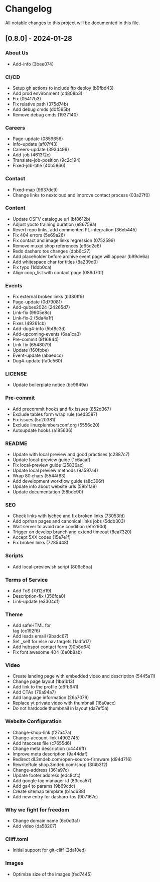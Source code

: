 # Changelog

All notable changes to this project will be documented in this file.

## [0.8.0] - 2024-01-28

### About Us

- Add-info (3bee074)

### CI/CD

- Setup gh actions to include ftp deploy (b9fbd43)
- Add prod environment (c4808b3)
- Fix (05417b3)
- Fix relative path (375d74b)
- Add debug cmds (d0f595b)
- Remove debug cmds (1937140)

### Careers

- Page-update (0859656)
- Info-update (af07f43)
- Careers-update (393d499)
- Add-job (4613f2c)
- Translate-job-position (9c2c194)
- Fixed-job-title (40b5866)

### Contact

- Fixed-map (9637dc9)
- Change links to nextcloud and improve contact process (03a27f0)

### Content

- Update OSFV catalogue url (bf8612b)
- Adjust yocto training duration (e86759a)
- Revert repo links, add commented PL integration (36eb445)
- Fix 404 errors (5e69a26)
- Fix contact and image links regression (0752599)
- Remove muxpi shop references (e65d2e6)
- Redo dasharo tos changes (dbb6c27)
- Add placeholder before archive event page will appear (b99de6a)
- Add whitespace char for titles (8a239d0)
- Fix typo (1ddb0ca)
- Align coop_list with contact page (089d70f)

### Events

- Fix external broken links (b380ff9)
- Page-update (0d79081)
- Add-qubes2024 (24265d7)
- Link-fix (9905e8c)
- Link-fix-2 (5da4a1f)
- Fixes (49261cb)
- Add-dug4-info (5bf8c3d)
- Add-upcoming-events (6aa1ca3)
- Pre-commit (9f16844)
- Link-fix (6548079)
- Update (f60fbbe)
- Event-update (abaedcc)
- Dug4-update (fa0c560)

### LICENSE

- Update boilerplate notice (bc9649a)

### Pre-commit

- Add precommit hooks and fix issues (852d367)
- Exclude tables form wrap rule (bed3587)
- Fix issues (5c20381)
- Exclude linuxplumbersconf.org (5556c20)
- Autoupdate hooks (a185636)

### README

- Update with local preview and good practises (c2887c7)
- Update local-preview guide (1c6aaaf)
- Fix local-preview guide (25836ac)
- Update local preview methods (9a597a4)
- Wrap 80 chars (5544f63)
- Add development workflow guide (a8c396f)
- Update info about website urls (59b1fa9)
- Update documentation (58bdc90)

### SEO

- Check links with lychee and fix broken links (73053fd)
- Add oprhan pages and canonical links jobs (5ddb303)
- Wait server to avoid race condition (efe290d)
- Trigger on develop branch and extend timeout (8ea7320)
- Accept 5XX codes (15e7e1f)
- Fix broken links (7285448)

### Scripts

- Add local-preview.sh script (806c8ba)

### Terms of Service

- Add ToS (7d12d19)
- Description-fix (356fca0)
- Link-update (e3304df)

### Theme

- Add safeHTML for <br> tag (cc192f6)
- Add leads email (9badc67)
- Set _self for else nav targets (1adfa17)
- Add hubspot contact form (90b8d64)
- Fix font awesome 404 (6e0b8ab)

### Video

- Create landing page with embedded video and description (5445a11)
- Change page layout (1ba1b13)
- Add link to the profile (d6fb641)
- Add CTAs (79a94a7)
- Add language information (26a7079)
- Replace yt private video with thumbnail (18a0acc)
- Do not hardcode thumbnail in layout (da7ef5a)

### Website Configuration

- Change-shop-link (f27a47a)
- Change-account-link (4902745)
- Add htaccess file (c7655d6)
- Change meta description (c4446ff)
- Improve meta description (9a44daf)
- Redirect dl.3mdeb.com/open-source-firmware (d94d716)
- RewriteRule shop.3mdeb.com/shop (3f4b3f2)
- Change-address (361a97c)
- Update footer address (edc8cfc)
- Add google tag manager id (83cca57)
- Add ga4 to params (9b69cdc)
- Create sitemap template (b1ad688)
- Add new entry for dasharo-tos (907167c)

### Why we fight for freedom

- Change domain name (6c0d3a1)
- Add video (da58207)

### Cliff.toml

- Initial support for git-cliff (2da10ed)

### Images

- Optimize size of the images (fed7445)

<!-- generated by git-cliff -->

